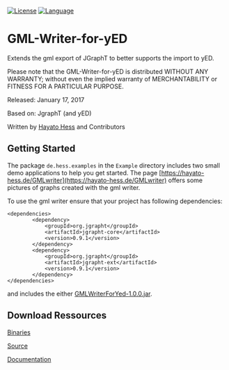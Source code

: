 [![License](https://img.shields.io/badge/license-LGPL%202.1-blue.svg)](http://www.gnu.org/licenses/lgpl-2.1.html) [![Language](http://img.shields.io/badge/language-java-brightgreen.svg)](https://www.java.com/)
# GML-Writer-for-yED
Extends the gml export of JGraphT to better supports the import to yED.

Please note that the GML-Writer-for-yED is distributed WITHOUT ANY WARRANTY; without even the implied warranty of MERCHANTABILITY or FITNESS FOR A PARTICULAR PURPOSE.

Released: January 17, 2017

Based on: JgraphT (and yED)

Written by [Hayato Hess](mailto:hayato.hess@gmail.com) and Contributors

## Getting Started ##
The package `de.hess.examples` in the `Example` directory includes two small demo applications to help you get started. The page [https://hayato-hess.de/GMLwriter](https://hayato-hess.de/GMLwriter) offers some pictures of graphs created with the gml writer.

To use the gml writer ensure that your project has following dependencies:
```
<dependencies>
        <dependency>
            <groupId>org.jgrapht</groupId>
            <artifactId>jgrapht-core</artifactId>
            <version>0.9.1</version>
        </dependency>
        <dependency>
            <groupId>org.jgrapht</groupId>
            <artifactId>jgrapht-ext</artifactId>
            <version>0.9.1</version>
        </dependency>
</dependencies>
```
and includes the either [GMLWriterForYed-1.0.0.jar](https://hayato-hess.de/files/GmlWriter/GMLWriterForYed-1.0.0.jar).

## Download Ressources ##
[Binaries](https://hayato-hess.de/files/GmlWriter/GMLWriterForYed-1.0.0.jar)

[Source](https://hayato-hess.de/files/GmlWriter/GMLWriterForYed-1.0.0-sources.jar)

[Documentation](https://hayato-hess.de/files/GmlWriter/GMLWriterForYed-1.0.0-javadoc.jar)
